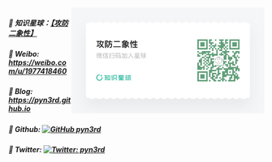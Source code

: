 <img align='right' src="https://github.com/pyn3rd/pyn3rd/blob/main/zsxq.jpg" width="380">



##### :thought_balloon: 知识星球：[【攻防二象性】](https://wx.zsxq.com/dweb2/index/group/88858555558242)
##### :thought_balloon: Weibo: https://weibo.com/u/1977418460
##### :thought_balloon: Blog: https://pyn3rd.github.io


##### :thought_balloon: Github: [![GitHub pyn3rd](https://img.shields.io/github/followers/pyn3rd?label=follow%20github&style=flat-square)](https://github.com/pyn3rd)
##### :thought_balloon: Twitter: [![Twitter: pyn3rd](https://img.shields.io/twitter/follow/pyn3rd?style=flat-square)](https://twitter.com/pyn3rd)



